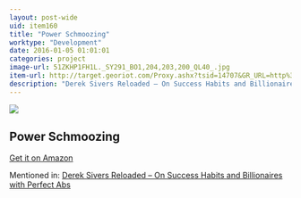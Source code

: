 ```yaml
---
layout: post-wide
uid: item160
title: "Power Schmoozing"
worktype: "Development"
date: 2016-01-05 01:01:01
categories: project
image-url: 51ZKHP1FH1L._SY291_BO1,204,203,200_QL40_.jpg
item-url: http://target.georiot.com/Proxy.ashx?tsid=14707&GR_URL=http%3A%2F%2Fwww.amazon.com%2FPower-Schmoozing-Etiquette-Business-Success%2Fdp%2F0070398879%2F
description: "Derek Sivers Reloaded – On Success Habits and Billionaires with Perfect Abs"
---
```

<a href="http://target.georiot.com/Proxy.ashx?tsid=14707&GR_URL=http%3A%2F%2Fwww.amazon.com%2FPower-Schmoozing-Etiquette-Business-Success%2Fdp%2F0070398879%2F" target="blank"><img src="../../../../img/thumbs/51ZKHP1FH1L._SY291_BO1,204,203,200_QL40_.jpg" class="prod-img"></a>
<h2>Power Schmoozing</h2>
<p><a href="http://target.georiot.com/Proxy.ashx?tsid=14707&GR_URL=http%3A%2F%2Fwww.amazon.com%2FPower-Schmoozing-Etiquette-Business-Success%2Fdp%2F0070398879%2F" target="blank">Get it on Amazon</a><p>
<p>Mentioned in: <a href="http://fourhourworkweek.com/2015/12/28/derek-sivers-reloaded-on-success-habits-and-billionaires-with-perfect-abs/" target="blank">Derek Sivers Reloaded – On Success Habits and Billionaires with Perfect Abs</a></p>
